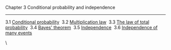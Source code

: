 Chapter 3
Conditional probability and independence

------------------------------------------------------------------------

3.1 [Conditional probability](nose7.htm#x17-290001)
 3.2 [Multiplication law](nose8.htm#x18-300002)
 3.3 [The law of total probability](nose9.htm#x19-310003)
 3.4 [Bayes' theorem](nose10.htm#x20-320004)
 3.5 [Independence](nose11.htm#x21-330005)
 3.6 [Independence of many events](nose12.htm#x22-340006)

\



